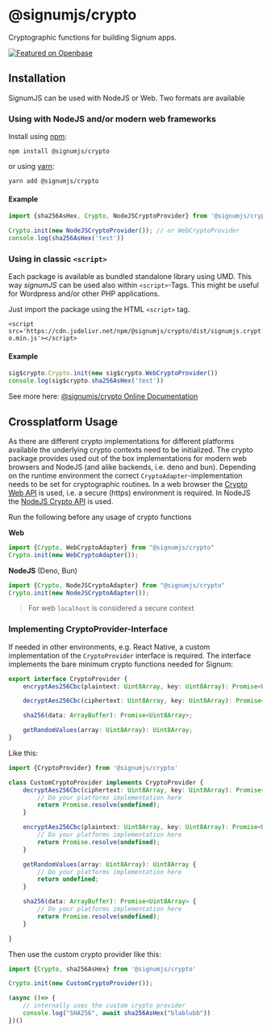 # @signumjs/crypto

Cryptographic functions for building Signum apps.

[![Featured on Openbase](https://badges.openbase.com/js/featured/@signumjs/crypto.svg?token=ShJWpDur1ZmdRPNkvCiTvHa1r/JOG+8TkABhdRCIZbI=)](https://openbase.com/js/@signumjs/crypto?utm_source=embedded&amp;utm_medium=badge&amp;utm_campaign=rate-badge)

## Installation

SignumJS can be used with NodeJS or Web. Two formats are available

### Using with NodeJS and/or modern web frameworks

Install using [npm](https://www.npmjs.org/):

```
npm install @signumjs/crypto
```

or using [yarn](https://yarnpkg.com/):

``` yarn
yarn add @signumjs/crypto
```

#### Example

```js
import {sha256AsHex, Crypto, NodeJSCryptoProvider} from '@signumjs/crypto'

Crypto.init(new NodeJSCryptoProvider()); // or WebCryptoProvider
console.log(sha256AsHex('test'))
```


### Using in classic `<script>`

Each package is available as bundled standalone library using UMD.
This way _signumJS_ can be used also within `<script>`-Tags.
This might be useful for Wordpress and/or other PHP applications.

Just import the package using the HTML `<script>` tag.

`<script src='https://cdn.jsdelivr.net/npm/@signumjs/crypto/dist/signumjs.crypto.min.js'></script>`


#### Example

```js
sig$crypto.Crypto.init(new sig$crypto.WebCryptoProvider())
console.log(sig$crypto.sha256AsHex('test'))
```

See more here:
[@signumjs/crypto Online Documentation](https://signum-network.github.io/signumjs/modules/crypto.html)


## Crossplatform Usage

As there are different crypto implementations for different platforms available the underlying crypto contexts need to be initialized. 
The crypto package provides used out of the box implementations for modern web browsers and NodeJS (and alike backends, i.e. deno and bun).
Depending on the runtime environment the correct `CryptoAdapter`-implementation needs to be set for cryptographic routines.
In a web browser the [Crypto Web API](https://developer.mozilla.org/en-US/docs/Web/API/Crypto) is used, i.e. a secure (https) environment is required.
In NodeJS the [NodeJS Crypto API](https://nodejs.org/api/crypto.html) is used.

Run the following before any usage of crypto functions

__Web__

```ts
import {Crypto, WebCryptoAdapter} from "@signumjs/crypto"
Crypto.init(new WebCryptoAdapter());
```

__NodeJS__ (Deno, Bun)

```ts
import {Crypto, NodeJSCryptoAdapter} from "@signumjs/crypto"
Crypto.init(new NodeJSCryptoAdapter());
```


> For web `localhost` is considered a secure context


### Implementing CryptoProvider-Interface

If needed in other environments, e.g. React Native, a custom implementation of the `CryptoProvider` interface is required.
The interface implements the bare minimum crypto functions needed for Signum:

```ts
export interface CryptoProvider {
    encryptAes256Cbc(plaintext: Uint8Array, key: Uint8Array): Promise<Uint8Array>;

    decryptAes256Cbc(ciphertext: Uint8Array, key: Uint8Array): Promise<Uint8Array>;

    sha256(data: ArrayBuffer): Promise<Uint8Array>;

    getRandomValues(array: Uint8Array): Uint8Array;
}
```

Like this:

```ts
import {CryptoProvider} from '@signumjs/crypto'

class CustomCryptoProvider implements CryptoProvider {
    decryptAes256Cbc(ciphertext: Uint8Array, key: Uint8Array): Promise<Uint8Array> {
        // Do your platforms implementation here
        return Promise.resolve(undefined);
    }

    encryptAes256Cbc(plaintext: Uint8Array, key: Uint8Array): Promise<Uint8Array> {
        // Do your platforms implementation here
        return Promise.resolve(undefined);
    }

    getRandomValues(array: Uint8Array): Uint8Array {
        // Do your platforms implementation here
        return undefined;
    }

    sha256(data: ArrayBuffer): Promise<Uint8Array> {
        // Do your platforms implementation here
        return Promise.resolve(undefined);
    }

}
```

Then use the custom crypto provider like this:

```ts
import {Crypto, sha256AsHex} from '@signumjs/crypto'

Crypto.init(new CustomCryptoProvider());

(async ()=> {
    // internally uses the custom crypto provider
    console.log("SHA256", await sha256AsHex("blablubb"))
})()

```

